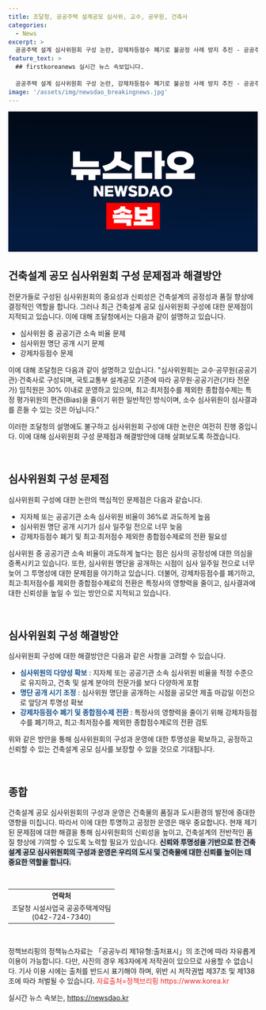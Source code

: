 ```yaml
---
title: 조달청, 공공주택 설계공모 심사위, 교수, 공무원, 건축사
categories:
  - News
excerpt: >
  공공주택 설계 심사위원회 구성 논란, 강제차등점수 폐기로 불공정 사례 방지 추진 - 공공주택 설계 심사위원 36%가 지자체나 공공기관 소속이라는 문제점에 대한 지적으로, 고도 전문성의 건축사 선정과 심사 명단 공개 일주일 전에 논란. 특히 최고·최저점수를 제외한 종합점수제 도입을 통해 특정사의 영향력 차단을 목표로 논의 중. 이에 대한 조달청의 입장은 심사위원의 부정행위 방지를 위해 청렴옴부즈만과 평가모니터링단 운영과 불공정 사례에 대한 엄정한 대응을 약속함.
feature_text: >
  ## firstkoreanews 실시간 뉴스 속보입니다.

  공공주택 설계 심사위원회 구성 논란, 강제차등점수 폐기로 불공정 사례 방지 추진 - 공공주택 설계 심사위원 36%가 지자체나 공공기관 소속이라는 문제점에 대한 지적으로, 고도 전문성의 건축사 선정과 심사 명단 공개 일주일 전에 논란. 특히 최고·최저점수를 제외한 종합점수제 도입을 통해 특정사의 영향력 차단을 목표로 논의 중. 이에 대한 조달청의 입장은 심사위원의 부정행위 방지를 위해 청렴옴부즈만과 평가모니터링단 운영과 불공정 사례에 대한 엄정한 대응을 약속함.
image: '/assets/img/newsdao_breakingnews.jpg'
---
```


<p><img src="/assets/img/newsdao_breakingnews.jpg" alt="firstkoreanews 속보" /></p>

<h2 data-ke-size="size26">건축설계 공모 심사위원회 구성 문제점과 해결방안</h2>

<p>전문가들로 구성된 심사위원회의 중요성과 신뢰성은 건축설계의 공정성과 품질 향상에 결정적인 역할을 합니다. 그러나 최근 건축설계 공모 심사위원회 구성에 대한 문제점이 지적되고 있습니다. 이에 대해 조달청에서는 다음과 같이 설명하고 있습니다.</p>

<ul>
  <li>심사위원 중 공공기관 소속 비율 문제</li>
  <li>심사위원 명단 공개 시기 문제</li>
  <li>강제차등점수 문제</li>
</ul>

<p>이에 대해 조달청은 다음과 같이 설명하고 있습니다. "심사위원회는 교수·공무원(공공기관)·건축사로 구성되며, 국토교통부 설계공모 기준에 따라 공무원·공공기관(기타 전문가) 임직원은 30% 이내로 운영하고 있으며, 최고·최저점수를 제외한 종합점수제는 특정 평가위원의 편견(Bias)을 줄이기 위한 일반적인 방식이며, 소수 심사위원이 심사결과를 흔들 수 있는 것은 아닙니다."</p>

<p>이러한 조달청의 설명에도 불구하고 심사위원회 구성에 대한 논란은 여전히 진행 중입니다. 이에 대해 심사위원회 구성 문제점과 해결방안에 대해 살펴보도록 하겠습니다.</p>

<p data-ke-size="size16">&nbsp;</p>

<h2 data-ke-size="size24">심사위원회 구성 문제점</h2>

<p>심사위원회 구성에 대한 논란의 핵심적인 문제점은 다음과 같습니다.</p>

<ul>
  <li>지자체 또는 공공기관 소속 심사위원 비율이 36%로 과도하게 높음</li>
  <li>심사위원 명단 공개 시기가 심사 일주일 전으로 너무 늦음</li>
  <li>강제차등점수 폐기 및 최고·최저점수 제외한 종합점수제로의 전환 필요성</li>
</ul>

<p>심사위원 중 공공기관 소속 비율이 과도하게 높다는 점은 심사의 공정성에 대한 의심을 증폭시키고 있습니다. 또한, 심사위원 명단을 공개하는 시점이 심사 일주일 전으로 너무 늦어 그 투명성에 대한 문제점을 야기하고 있습니다. 더불어, 강제차등점수를 폐기하고, 최고·최저점수를 제외한 종합점수제로의 전환은 특정사의 영향력을 줄이고, 심사결과에 대한 신뢰성을 높일 수 있는 방안으로 지적되고 있습니다.</p>

<p data-ke-size="size16">&nbsp;</p>

<h2 data-ke-size="size24">심사위원회 구성 해결방안</h2>

<p>심사위원회 구성에 대한 해결방안은 다음과 같은 사항을 고려할 수 있습니다.</p>

<ul>
  <li><b><span style="color: #1a5490;">심사위원의 다양성 확보</span></b> : 지자체 또는 공공기관 소속 심사위원 비율을 적정 수준으로 유지하고, 건축 및 설계 분야의 전문가를 보다 다양하게 포함</li>
  <li><b><span style="color: #1a5490;">명단 공개 시기 조정</span></b> : 심사위원 명단을 공개하는 시점을 공모안 제출 마감일 이전으로 앞당겨 투명성 확보</li>
  <li><b><span style="color: #1a5490;">강제차등점수 폐기 및 종합점수제 전환</span></b> : 특정사의 영향력을 줄이기 위해 강제차등점수를 폐기하고, 최고·최저점수를 제외한 종합점수제로의 전환 검토</li>
</ul>

<p>위와 같은 방안을 통해 심사위원회의 구성과 운영에 대한 투명성을 확보하고, 공정하고 신뢰할 수 있는 건축설계 공모 심사를 보장할 수 있을 것으로 기대됩니다.</p>

<p data-ke-size="size16">&nbsp;</p>

<h2 data-ke-size="size24">종합</h2>

<p>건축설계 공모 심사위원회의 구성과 운영은 건축물의 품질과 도시환경의 발전에 중대한 영향을 미칩니다. 따라서 이에 대한 투명하고 공정한 운영은 매우 중요합니다. 현재 제기된 문제점에 대한 해결을 통해 심사위원회의 신뢰성을 높이고, 건축설계의 전반적인 품질 향상에 기여할 수 있도록 노력할 필요가 있습니다. <b><span style="background-color: #21538527;">신뢰와 투명성을 기반으로 한 건축설계 공모 심사위원회의 구성과 운영은 우리의 도시 및 건축물에 대한 신뢰를 높이는 데 중요한 역할을 합니다.</span></b></p>

<p data-ke-size="size16">&nbsp;</p>

<table>
  <tr>
    <td style="text-align: center; height: 17px;"><b>연락처</b></td>
  </tr>
  <tr>
    <td style="text-align: center; height: 17px;">조달청 시설사업국 공공주택계약팀<br>(042-724-7340)</td>
  </tr>
</table>

<p data-ke-size="size16">&nbsp;</p>

<p>정책브리핑의 정책뉴스자료는 「공공누리 제1유형:출처표시」의 조건에 따라 자유롭게 이용이 가능합니다. 다만, 사진의 경우 제3자에게 저작권이 있으므로 사용할 수 없습니다. 기사 이용 시에는 출처를 반드시 표기해야 하며, 위반 시 저작권법 제37조 및 제138조에 따라 처벌될 수 있습니다. <span style="color: #ee2323;">자료출처=정책브리핑 https://www.korea.kr</span></p>
실시간 뉴스 속보는, <a href="https://newsdao.kr" rel="dofollow">https://newsdao.kr</a>


